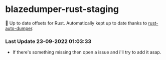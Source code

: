 # blazedumper-rust-staging

🚀 Up to date offsets for Rust. Automatically kept up to date thanks to [rust-auto-dumper](https://github.com/Akandesh/rust-auto-dumper).


### Last Update 23-09-2022 01:03:33
- If there's something missing then open a issue and i'll try to add it asap.